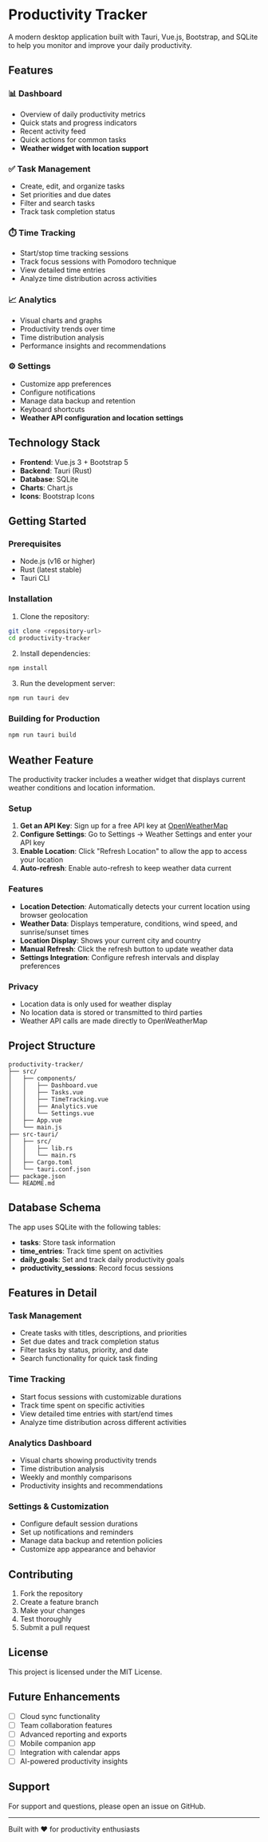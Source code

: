 # Productivity Tracker

A modern desktop application built with Tauri, Vue.js, Bootstrap, and SQLite to help you monitor and improve your daily productivity.

## Features

### 📊 Dashboard
- Overview of daily productivity metrics
- Quick stats and progress indicators
- Recent activity feed
- Quick actions for common tasks
- **Weather widget with location support**

### ✅ Task Management
- Create, edit, and organize tasks
- Set priorities and due dates
- Filter and search tasks
- Track task completion status

### ⏱️ Time Tracking
- Start/stop time tracking sessions
- Track focus sessions with Pomodoro technique
- View detailed time entries
- Analyze time distribution across activities

### 📈 Analytics
- Visual charts and graphs
- Productivity trends over time
- Time distribution analysis
- Performance insights and recommendations

### ⚙️ Settings
- Customize app preferences
- Configure notifications
- Manage data backup and retention
- Keyboard shortcuts
- **Weather API configuration and location settings**

## Technology Stack

- **Frontend**: Vue.js 3 + Bootstrap 5
- **Backend**: Tauri (Rust)
- **Database**: SQLite
- **Charts**: Chart.js
- **Icons**: Bootstrap Icons

## Getting Started

### Prerequisites

- Node.js (v16 or higher)
- Rust (latest stable)
- Tauri CLI

### Installation

1. Clone the repository:
```bash
git clone <repository-url>
cd productivity-tracker
```

2. Install dependencies:
```bash
npm install
```

3. Run the development server:
```bash
npm run tauri dev
```

### Building for Production

```bash
npm run tauri build
```

## Weather Feature

The productivity tracker includes a weather widget that displays current weather conditions and location information.

### Setup
1. **Get an API Key**: Sign up for a free API key at [OpenWeatherMap](https://openweathermap.org/api)
2. **Configure Settings**: Go to Settings → Weather Settings and enter your API key
3. **Enable Location**: Click "Refresh Location" to allow the app to access your location
4. **Auto-refresh**: Enable auto-refresh to keep weather data current

### Features
- **Location Detection**: Automatically detects your current location using browser geolocation
- **Weather Data**: Displays temperature, conditions, wind speed, and sunrise/sunset times
- **Location Display**: Shows your current city and country
- **Manual Refresh**: Click the refresh button to update weather data
- **Settings Integration**: Configure refresh intervals and display preferences

### Privacy
- Location data is only used for weather display
- No location data is stored or transmitted to third parties
- Weather API calls are made directly to OpenWeatherMap

## Project Structure

```
productivity-tracker/
├── src/
│   ├── components/
│   │   ├── Dashboard.vue
│   │   ├── Tasks.vue
│   │   ├── TimeTracking.vue
│   │   ├── Analytics.vue
│   │   └── Settings.vue
│   ├── App.vue
│   └── main.js
├── src-tauri/
│   ├── src/
│   │   ├── lib.rs
│   │   └── main.rs
│   ├── Cargo.toml
│   └── tauri.conf.json
├── package.json
└── README.md
```

## Database Schema

The app uses SQLite with the following tables:

- **tasks**: Store task information
- **time_entries**: Track time spent on activities
- **daily_goals**: Set and track daily productivity goals
- **productivity_sessions**: Record focus sessions

## Features in Detail

### Task Management
- Create tasks with titles, descriptions, and priorities
- Set due dates and track completion status
- Filter tasks by status, priority, and date
- Search functionality for quick task finding

### Time Tracking
- Start focus sessions with customizable durations
- Track time spent on specific activities
- View detailed time entries with start/end times
- Analyze time distribution across different activities

### Analytics Dashboard
- Visual charts showing productivity trends
- Time distribution analysis
- Weekly and monthly comparisons
- Productivity insights and recommendations

### Settings & Customization
- Configure default session durations
- Set up notifications and reminders
- Manage data backup and retention policies
- Customize app appearance and behavior

## Contributing

1. Fork the repository
2. Create a feature branch
3. Make your changes
4. Test thoroughly
5. Submit a pull request

## License

This project is licensed under the MIT License.

## Future Enhancements

- [ ] Cloud sync functionality
- [ ] Team collaboration features
- [ ] Advanced reporting and exports
- [ ] Mobile companion app
- [ ] Integration with calendar apps
- [ ] AI-powered productivity insights

## Support

For support and questions, please open an issue on GitHub.

---

Built with ❤️ for productivity enthusiasts
